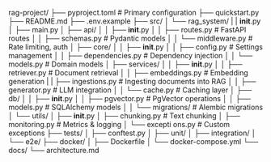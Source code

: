 rag-project/
├── pyproject.toml              # Primary configuration
├── quickstart.py  
├── README.md
├── .env.example
├── src/
│   └── rag_system/
|       | __init__.py
│       ├── main.py
│       ├── api/
│       │   ├── __init__.py
│       │   ├── routes.py       # FastAPI routes
│       │   ├── schemas.py      # Pydantic models
│       │   └── middleware.py   # Rate limiting, auth
│       ├── core/
│       │   ├── __init__.py
│       │   ├── config.py       # Settings management
│       │   ├── dependencies.py # Dependency injection
│       │   └── models.py       # Domain models
│       ├── services/
│       │   ├── __init__.py
│       │   ├── retriever.py    # Document retrieval
│       │   ├── embeddings.py   # Embedding generation
|       |   ├── ingestions.py   # Ingesting documents into RAG
│       │   ├── generator.py    # LLM integration
│       │   └── cache.py        # Caching layer
│       ├── db/
│       │   ├── __init__.py
│       │   ├── pgvector.py     # PgVector operations
│       │   ├── models.py       # SQLAlchemy models
│       │   └── migrations/     # Alembic migrations
│       └── utils/
│           ├── __init__.py
│           ├── chunking.py     # Text chunking
│           ├── monitoring.py   # Metrics & logging
│           └── excepti ons.py   # Custom exceptions
├── tests/
│   ├── conftest.py
│   ├── unit/
│   ├── integration/
│   └── e2e/
├── docker/
│   ├── Dockerfile
│   └── docker-compose.yml
└── docs/
    └── architecture.md